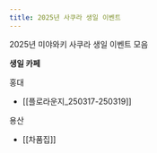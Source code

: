 ```yaml
---
title: 2025년 사쿠라 생일 이벤트
---
```


2025년 미야와키 사쿠라 생일 이벤트 모음


<strong>생일 카페</strong>

홍대
- [[플로라운지_250317-250319]]

용산
- [[차품집]]